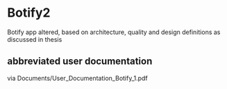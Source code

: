 # Botify2

Botify app altered, based on architecture, quality and design definitions as discussed in thesis

## abbreviated user documentation
via Documents/User_Documentation_Botify_1.pdf
